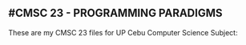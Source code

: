 #CMSC 23 - PROGRAMMING PARADIGMS
----------------------------------------------
These are my CMSC 23 files for UP Cebu Computer Science Subject:
